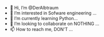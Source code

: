 - 👋 Hi, I’m @DerAlbtraum
- 👀 I’m interested in Sofware engineering ...
- 🌱 I’m currently learning Python...
- 💞️ I’m looking to collaborate on NOTHING ...
- 📫 How to reach me, DON'T ...

<!---
DerAlbtraum/DerAlbtraum is a ✨ special ✨ repository because its `README.md` (this file) appears on your GitHub profile.
You can click the Preview link to take a look at your changes.
--->
